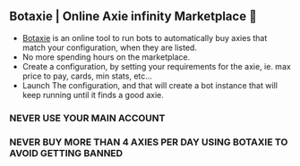 ## Botaxie | Online Axie infinity Marketplace 👋

- [Botaxie](https://www.botaxie.org) is an online tool to run bots to automatically buy axies that match your configuration, when they are listed.
- No more spending hours on the marketplace.
- Create a configuration, by setting your requirements for the axie, ie. max price to pay, cards, min stats, etc...
- Launch The configuration, and that will create a bot instance that will keep running until it finds a good axie.
### NEVER USE YOUR MAIN ACCOUNT
### NEVER BUY MORE THAN 4 AXIES PER DAY USING BOTAXIE TO AVOID GETTING BANNED
